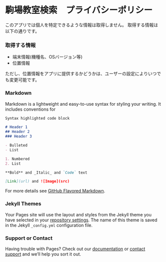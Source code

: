 # 駒場教室検索　プライバシーポリシー

このアプリでは個人を特定できるような情報は取得しません。
取得する情報は以下の通りです。

### 取得する情報

- 端末情報(機種名、OSバージョン等)
- 位置情報

ただし、位置情報をアプリに提供するかどうかは、ユーザーの設定によりいつでも変更可能です。

### Markdown

Markdown is a lightweight and easy-to-use syntax for styling your writing. It includes conventions for

```markdown
Syntax highlighted code block

# Header 1
## Header 2
### Header 3

- Bulleted
- List

1. Numbered
2. List

**Bold** and _Italic_ and `Code` text

[Link](url) and ![Image](src)
```

For more details see [GitHub Flavored Markdown](https://guides.github.com/features/mastering-markdown/).

### Jekyll Themes

Your Pages site will use the layout and styles from the Jekyll theme you have selected in your [repository settings](https://github.com/WMs784/Komaba_map/settings/pages). The name of this theme is saved in the Jekyll `_config.yml` configuration file.

### Support or Contact

Having trouble with Pages? Check out our [documentation](https://docs.github.com/categories/github-pages-basics/) or [contact support](https://support.github.com/contact) and we’ll help you sort it out.
